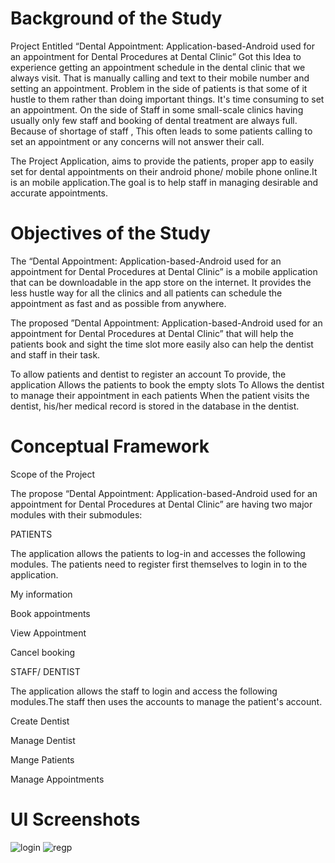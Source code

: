 # Background of the Study

  Project Entitled “Dental Appointment: Application-based-Android used for  an appointment for Dental Procedures at Dental Clinic” 
  Got this Idea to experience getting an appointment schedule in the dental clinic that we always visit. That is manually calling and text  to their mobile number and  setting an appointment. Problem in the side of patients is that some of it hustle to them rather than doing  important things. It's time consuming to set an appointment. On the side of Staff in some small-scale clinics having usually only few staff and booking of dental treatment are always full. Because of shortage of staff , This often leads to some patients calling to set an appointment or any concerns will not answer their call. 

The Project Application, aims to provide the patients, proper app to easily set for dental appointments on their android phone/ mobile phone online.It is an mobile application.The goal is to help staff in  managing desirable and accurate appointments.



# Objectives of the Study

 
  The “Dental Appointment: Application-based-Android used for  an appointment for Dental Procedures 
at Dental Clinic” is a mobile application that can be downloadable in the app store  on the internet.
It provides the less hustle way for all the clinics and all patients  can schedule the appointment as fast and as possible  from anywhere.

The proposed ”Dental Appointment: Application-based-Android used for  an appointment for Dental Procedures at Dental Clinic” that will help the patients book and sight the time slot more easily also can help the dentist and staff in their task.

To allow patients and dentist to register an account
To provide, the application Allows the patients to book the empty slots
To Allows the dentist to manage their appointment in each patients
When the patient visits the dentist, his/her medical record is stored in the database in the dentist.

# Conceptual Framework

Scope of the Project

The propose “Dental Appointment: Application-based-Android used for  an appointment for Dental Procedures at Dental Clinic” are having two major  modules with their submodules:

PATIENTS

  The application allows the patients to log-in and accesses the following modules. The patients need to register first themselves to login in to the application.

  My information

  Book appointments

  View Appointment

  Cancel booking 


STAFF/ DENTIST
	 
  The application allows the staff to login and access the following modules.The staff then uses the accounts to manage the patient's account.

   Create Dentist
	
   Manage Dentist 

   Mange Patients

   Manage Appointments

# UI Screenshots

![login](https://user-images.githubusercontent.com/108405475/180681441-967eb786-05f8-4ba0-961d-0eaace41031a.png)
![regp](https://user-images.githubusercontent.com/108405475/180681460-9d35ab99-1378-48cf-9aa2-ed8d633cf901.png)




